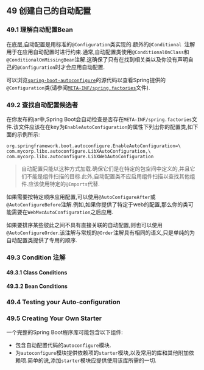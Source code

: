 ## 49 创建自己的自动配置

### 49.1 理解自动配置Bean

在底层,自动配置是用标准的`@Configuration`类实现的.额外的`@Conditional `注解用于在应用自动配置时进行约束.通常,自动配置类使用`@ConditionalOnClass`和`@ConditionalOnMissingBean`注解.这确保了只有在找到相关类以及你没有声明自己的`@Configuration`时才会应用自动配置.

可以浏览[`spring-boot-autoconfigure`]()的源代码以查看Spring提供的`@Configuration`类(请参阅[`META-INF/spring.factories`]()文件).

### 49.2 查找自动配置候选者

在你发布的jar中,Spring Boot会自动检查是否存在`META-INF/spring.factories`文件.该文件应该在在key为`EnableAutoConfiguration`的属性下列出你的配置类,如下面的示例所示:

```properties
org.springframework.boot.autoconfigure.EnableAutoConfiguration=\
com.mycorp.libx.autoconfigure.LibXAutoConfiguration,\
com.mycorp.libx.autoconfigure.LibXWebAutoConfiguration
```
>自动配置只能以这种方式加载.确保它们是在特定的包空间中定义的,并且它们不能是组件扫描的目标.此外,自动配置类不应启用组件扫描以查找其他组件.应该使用特定的`@Imports`代替.

如果需要按特定顺序应用配置,可以使用`@AutoConfigureAfter`或`@AutoConfigureBefore`注解.例如,如果你提供了特定于web的配置,那么你的类可能需要在`WebMvcAutoConfiguration`之后应用.

如果要排序某些彼此之间不具有直接关联的自动配置,则也可以使用`@AutoConfigureOrder`.该注解与常规的`@Order`注解具有相同的语义,只是单纯的为自动配置类提供了专用的顺序.


### 49.3 Condition 注解

#### 49.3.1 Class Conditions

#### 49.3.2 Bean  Conditions

### 49.4 Testing your Auto-configuration


### 49.5 Creating Your Own Starter


一个完整的Spring Boot程序库可能包含以下组件:

- 包含自动配置代码的`autoconfigure`模块.
- 为`autoconfigure`模块提供依赖项的`starter`模块,以及常用的库和其他附加依赖项.简单的说,添加`starter`模块应提供使用该库所需的一切.








